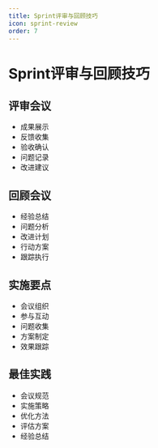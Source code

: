 ```yaml
---
title: Sprint评审与回顾技巧
icon: sprint-review
order: 7
---
```


# Sprint评审与回顾技巧

## 评审会议
- 成果展示
- 反馈收集
- 验收确认
- 问题记录
- 改进建议

## 回顾会议
- 经验总结
- 问题分析
- 改进计划
- 行动方案
- 跟踪执行

## 实施要点
- 会议组织
- 参与互动
- 问题收集
- 方案制定
- 效果跟踪

## 最佳实践
- 会议规范
- 实施策略
- 优化方法
- 评估方案
- 经验总结
